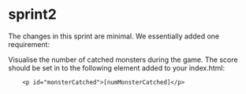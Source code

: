 # sprint2
The changes in this sprint are minimal. We essentially added one requirement:

Visualise the number of catched monsters during the game. The score should be set in to the following element added to your index.html:

```
    <p id="monsterCatched">[numMonsterCatched]</p>

```
